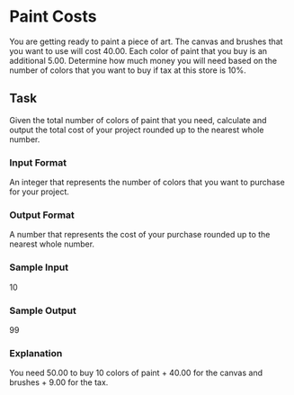 <h1>Paint Costs</h1>
You are getting ready to paint a piece of art. The canvas and brushes that you want to use will cost 40.00. Each color of paint that you buy is an additional 5.00. Determine how much money you will need based on the number of colors that you want to buy if tax at this store is 10%.

<h2>Task</h2>
Given the total number of colors of paint that you need, calculate and output the total cost of your project rounded up to the nearest whole number.
<h3>Input Format</h3>
An integer that represents the number of colors that you want to purchase for your project.
<h3>Output Format</h3>
A number that represents the cost of your purchase rounded up to the nearest whole number.
<h3>Sample Input</h3>
10
<h3>Sample Output</h3>
99
<h3>Explanation</h3>
You need 50.00 to buy 10 colors of paint + 40.00 for the canvas and brushes + 9.00 for the tax.
